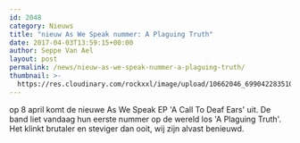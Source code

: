 ```yaml
---
id: 2048
category: Nieuws
title: "nieuw As We Speak nummer: A Plaguing Truth"
date: 2017-04-03T13:59:15+00:00
author: Seppe Van Ael
layout: post
permalink: /news/nieuw-as-we-speak-nummer-a-plaguing-truth/
thumbnail: >-
  https://res.cloudinary.com/rockxxl/image/upload/10662046_699042283510150_1246148702137792699_o.jpg
---
```

op 8 april komt de nieuwe As We Speak EP 'A Call To Deaf Ears' uit. De band liet vandaag hun eerste nummer op de wereld los 'A Plaguing Truth'. Het klinkt brutaler en steviger dan ooit, wij zijn alvast benieuwd.
